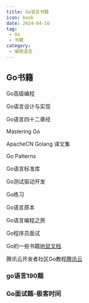 ```yaml
---
title: Go语言书籍
icon: book
date: 2024-04-16
tag:
 - Go
 - 书籍
category:
 - 编程语言
---
```


<!-- more -->

## Go书籍

Go高级编程[](https://books.studygolang.com/advanced-go-programming-book/)

Go语言设计与实现[](https://draveness.me/golang/)

Go语言四十二章经[](https://github.com/ffhelicopter/Go42)

Mastering Go[](https://wskdsgcf.gitbook.io/mastering-go-zh-cn/)

ApacheCN Golang 译文集[](https://go.apachecn.org/#/)

Go Patterns[](https://hxangel.gitbooks.io/go-patterns/content/)

Go语言标准库[](https://books.studygolang.com/The-Golang-Standard-Library-by-Example/)

Go测试驱动开发[](https://studygolang.gitbook.io/learn-go-with-tests/)

Go练习[](https://www.practical-go-lessons.com/)

Go语言原本[](https://golang.design/under-the-hood/)

Go语言编程之旅[](https://golang2.eddycjy.com/)

Go程序员面试[](https://golang.design/go-questions/)

Go的一些书籍[地鼠文档](https://topgoer.cn/)

腾讯云开发者社区Go教程[腾讯云](https://cloud.tencent.com/developer/doc/1101)

### go语言190题

<PDF url="https://minio.cjhe.top/book/go%E8%AF%AD%E8%A8%80190%E9%A2%98.pdf" />

### Go面试题-极客时间

<PDF url="https://minio.cjhe.top/book/Go%E9%9D%A2%E8%AF%95%E9%A2%98-%E6%9E%81%E5%AE%A2%E6%97%B6%E9%97%B4.pdf" />